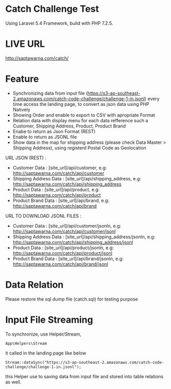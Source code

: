 # Catch Challenge Test

Using Laravel 5.4 Framework, build with PHP 7.2.5.

# LIVE URL

http://saptawarna.com/catch/

# Feature

  - Synchronizing data from input file (https://s3-ap-southeast-2.amazonaws.com/catch-code-challenge/challenge-1-in.jsonl) every time access the landing page, to convert as json data using PHP Natively
  - Showing Order and enable to export to CSV with apropriate Format
  - Relation data with display menu for each data refference such a Customer, Shipping Address, Product, Product Brand 
  - Enabe to return as Json Format (REST)
  - Enable to return as JSONL file
  - Show data in the map for shipping address (please check Data Master > Shipping Address), using registerd Postal Code as Geolocation
  

URL JSON (REST) :
  - Customer Data : [site_url]/api/customer, e.g: http://saptawarna.com/catch/api/customer
  - Shipping Address Data : [site_url]/api/shipping_address, e.g: http://saptawarna.com/catch/api/shipping_address
  - Product Data : [site_url]/api/product, e.g: http://saptawarna.com/catch/api/product
  - Product Brand Data : [site_url]/api/brand, e.g: http://saptawarna.com/catch/api/brand

URL TO DOWNLOAD JSONL FILES :
  - Customer Data : [site_url]/api/customer/jsonln, e.g: http://saptawarna.com/catch/api/customer/jsonl
  - Shipping Address Data : [site_url]/api/shipping_address/jsonln, e.g: http://saptawarna.com/catch/api/shipping_address/jsonl
  - Product Data : [site_url]/api/product/jsonln, e.g: http://saptawarna.com/catch/api/product/jsonl
  - Product Brand Data : [site_url]/api/brand/jsonln, e.g: http://saptawarna.com/catch/api/brand/jsonl
  
# Data Relation

Please restore the sql dump file (catch.sql) for testing purpose  
  
# Input File Streaming

To synchronize, use Helper/Stream,
```
App\Helpers\Stream
```
it called in the landing page like below 

```
Stream::dataSync("https://s3-ap-southeast-2.amazonaws.com/catch-code-challenge/challenge-1-in.jsonl");
```

this Helper use to saving data from input file and stored into table relations as well. 

